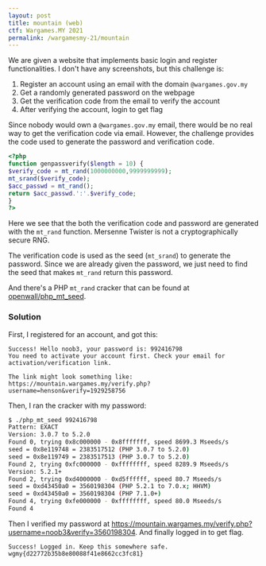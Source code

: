 ```yaml
---
layout: post
title: mountain (web)
ctf: Wargames.MY 2021
permalink: /wargamesmy-21/mountain
---
```


We are given a website that implements basic login and register functionalities. I don't have any screenshots, but this challenge is:

1. Register an account using an email with the domain `@wargames.gov.my`
2. Get a randomly generated password on the webpage
3. Get the verification code from the email to verify the account
4. After verifying the account, login to get flag

Since nobody would own a `@wargames.gov.my` email, there would be no real way to get the verification code via email. However, the challenge provides the code used to generate the password and verification code.

```php
<?php
function genpassverify($length = 10) {
$verify_code = mt_rand(1000000000,9999999999);
mt_srand($verify_code);
$acc_passwd = mt_rand();
return $acc_passwd.':'.$verify_code;
}
?>
```

Here we see that the both the verification code and password are generated with the `mt_rand` function. Mersenne Twister is not a cryptographically secure RNG.

The verification code is used as the seed (`mt_srand`) to generate the password. Since we are already given the password, we just need to find the seed that makes `mt_rand` return this password.

And there's a PHP `mt_rand` cracker that can be found at [openwall/php_mt_seed](https://github.com/openwall/php_mt_seed).

### Solution

First, I registered for an account, and got this:

```plaintext
Success! Hello noob3, your password is: 992416798
You need to activate your account first. Check your email for activation/verification link.

The link might look something like: https://mountain.wargames.my/verify.php?username=henson&verify=1929258756
```

Then, I ran the cracker with my password:

```sh
$ ./php_mt_seed 992416798
Pattern: EXACT
Version: 3.0.7 to 5.2.0
Found 0, trying 0x8c000000 - 0x8fffffff, speed 8699.3 Mseeds/s
seed = 0x8e119748 = 2383517512 (PHP 3.0.7 to 5.2.0)
seed = 0x8e119749 = 2383517513 (PHP 3.0.7 to 5.2.0)
Found 2, trying 0xfc000000 - 0xffffffff, speed 8289.9 Mseeds/s
Version: 5.2.1+
Found 2, trying 0xd4000000 - 0xd5ffffff, speed 80.7 Mseeds/s
seed = 0xd43450a0 = 3560198304 (PHP 5.2.1 to 7.0.x; HHVM)
seed = 0xd43450a0 = 3560198304 (PHP 7.1.0+)
Found 4, trying 0xfe000000 - 0xffffffff, speed 80.0 Mseeds/s
Found 4
```

Then I verified my password at https://mountain.wargames.my/verify.php?username=noob3&verify=3560198304. And finally logged in to get flag.

```plaintext
Success! Logged in. Keep this somewhere safe.
wgmy{d22772b35b8e80088f41e8662cc3fc81}
```

